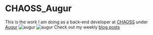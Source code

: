 # CHAOSS_Augur
This is the work I am doing as a back-end developer at [CHAOSS](https://chaoss.community/) under [Augur](https://github.com/OSSHealth)
![augur](https://cdn-images-1.medium.com/max/980/1*hp5xtlrvrq99Yy2dY13wLw.png)
![augur](https://raw.githubusercontent.com/kmn5409/keanu-nichols/master/_includes/augur2.png)
Check out my weekly [blog posts](https://kmn5409.github.io/keanu-nichols/)
